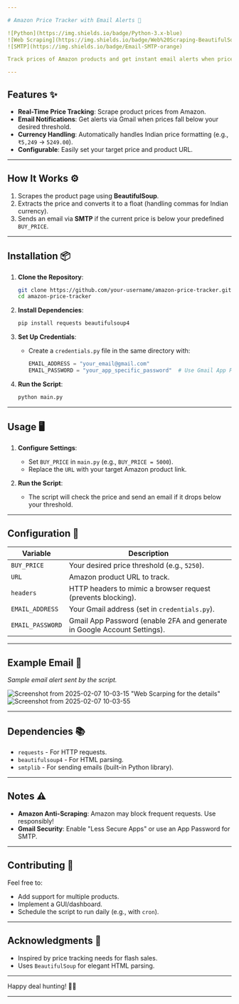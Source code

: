 ```yaml
---

# Amazon Price Tracker with Email Alerts 🚨

![Python](https://img.shields.io/badge/Python-3.x-blue)  
![Web Scraping](https://img.shields.io/badge/Web%20Scraping-BeautifulSoup-green)  
![SMTP](https://img.shields.io/badge/Email-SMTP-orange)

Track prices of Amazon products and get instant email alerts when prices drop below your target! Built with Python, BeautifulSoup, and SMTP.

---
```


## Features ✨

- **Real-Time Price Tracking**: Scrape product prices from Amazon.
- **Email Notifications**: Get alerts via Gmail when prices fall below your desired threshold.
- **Currency Handling**: Automatically handles Indian price formatting (e.g., `₹5,249` → `5249.00`).
- **Configurable**: Easily set your target price and product URL.

---

## How It Works ⚙️

1. Scrapes the product page using **BeautifulSoup**.
2. Extracts the price and converts it to a float (handling commas for Indian currency).
3. Sends an email via **SMTP** if the current price is below your predefined `BUY_PRICE`.

---

## Installation 📦

1. **Clone the Repository**:
   ```bash
   git clone https://github.com/your-username/amazon-price-tracker.git
   cd amazon-price-tracker
   ```

2. **Install Dependencies**:
   ```bash
   pip install requests beautifulsoup4
   ```

3. **Set Up Credentials**:
   - Create a `credentials.py` file in the same directory with:
     ```python
     EMAIL_ADDRESS = "your_email@gmail.com"
     EMAIL_PASSWORD = "your_app_specific_password"  # Use Gmail App Password
     ```

4. **Run the Script**:
   ```bash
   python main.py
   ```

---

## Usage 🖥️

1. **Configure Settings**:
   - Set `BUY_PRICE` in `main.py` (e.g., `BUY_PRICE = 5000`).
   - Replace the `URL` with your target Amazon product link.

2. **Run the Script**:
   - The script will check the price and send an email if it drops below your threshold.

---

## Configuration 🔧

| Variable          | Description                                                                 |
|-------------------|-----------------------------------------------------------------------------|
| `BUY_PRICE`       | Your desired price threshold (e.g., `5250`).                               |
| `URL`             | Amazon product URL to track.                                               |
| `headers`         | HTTP headers to mimic a browser request (prevents blocking).               |
| `EMAIL_ADDRESS`   | Your Gmail address (set in `credentials.py`).                              |
| `EMAIL_PASSWORD`  | Gmail App Password (enable 2FA and generate in Google Account Settings).   |

---

## Example Email 📧

*Sample email alert sent by the script.*

![Screenshot from 2025-02-07 10-03-15](https://github.com/user-attachments/assets/383ac13f-3170-4e17-900a-9311335c66c2)
"Web Scarping for the details"
![Screenshot from 2025-02-07 10-03-55](https://github.com/user-attachments/assets/20cd5376-9ca9-4321-8953-b62d50864d7b)


---

## Dependencies 📚

- `requests` - For HTTP requests.
- `beautifulsoup4` - For HTML parsing.
- `smtplib` - For sending emails (built-in Python library).

---

## Notes ⚠️

- **Amazon Anti-Scraping**: Amazon may block frequent requests. Use responsibly!
- **Gmail Security**: Enable "Less Secure Apps" or use an App Password for SMTP.

---

## Contributing 🤝

Feel free to:
- Add support for multiple products.
- Implement a GUI/dashboard.
- Schedule the script to run daily (e.g., with `cron`).

---



## Acknowledgments 🌟

- Inspired by price tracking needs for flash sales.
- Uses `BeautifulSoup` for elegant HTML parsing.

---

Happy deal hunting! 🛒🔥  

---
